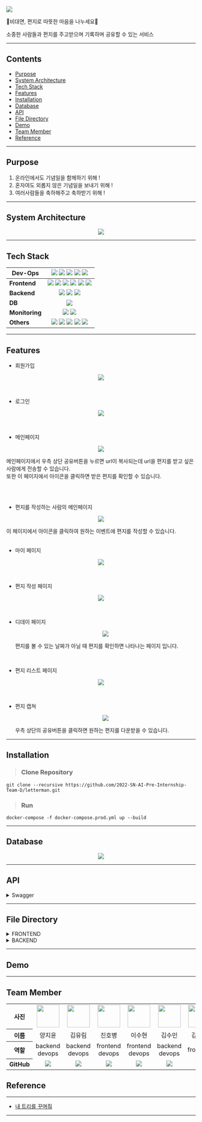 <img src="https://user-images.githubusercontent.com/97827316/193054865-ad2cd48a-53c8-46f7-b7a9-3c62bc96deed.png">

💌비대면, 편지로 따뜻한 마음을 나누세요💌

소중한 사람들과 편지를 주고받으며 기록하며 공유할 수 있는 서비스

---

<!-- 목차  -->

## **Contents**

- [Purpose](#purpose)
- [System Architecture](#system-architecture)
- [Tech Stack](#tech-stack)
- [Features](#features)
- [Installation](#Installation)
- [Database](#database)
- [API](#api)
- [File Directory](#file-directory)
- [Demo](#Demo)
- [Team Member](#team-member)
- [Reference](#reference)

---

## **Purpose**

1. 온라인에서도 기념일을 함께하기 위해 !
2. 혼자여도 외롭지 않은 기념일을 보내기 위해 !
3. 여러사람들을 축하해주고 축하받기 위해 !

---

## **System Architecture**

<p align="center">
    <img src="https://user-images.githubusercontent.com/105929978/193292189-dc9ac884-2ca6-4934-8afd-464de9562ef6.png">
</p>

---

## **Tech Stack**

| **Dev-Ops**    |                                                  <img src="https://img.shields.io/badge/Docker-2496ED?style=for-the-badge&logo=Docker&logoColor=black"> <img src="https://img.shields.io/badge/NGINX-009639?style=for-the-badge&logo=NGINX&logoColor=black"> <img src="https://img.shields.io/badge/Amazon S3-569A31?style=for-the-badge&logo=amazon%20s3&logoColor=black"> <img src="https://img.shields.io/badge/Amazon RDS-527FFF?style=for-the-badge&logo=amazon%20rds&logoColor=black"> <img src="https://img.shields.io/badge/Amazon EC2-FF9900?style=for-the-badge&logo=amazon%20ec2&logoColor=black">                                                   |
| -------------- | :-------------------------------------------------------------------------------------------------------------------------------------------------------------------------------------------------------------------------------------------------------------------------------------------------------------------------------------------------------------------------------------------------------------------------------------------------------------------------------------------------------------------------------------------------------------------------------------------------------------------------------------------------------------: |
| **Frontend**   | <img src="https://img.shields.io/badge/TypeScript-3178C6?style=for-the-badge&logo=TypeScript&logoColor=black"> <img src="https://img.shields.io/badge/React-20232A?style=for-the-badge&logo=react&logoColor=61DAFB"> <img src="https://img.shields.io/badge/Redux-764ABC?style=for-the-badge&logo=Redux&logoColor=black"> <img src="https://img.shields.io/badge/Tailwind_CSS-38B2AC?style=for-the-badge&logo=tailwind-css&logoColor=white"> <img src="https://img.shields.io/badge/eslint-3A33D1?style=for-the-badge&logo=eslint&logoColor=white"> <img src="https://img.shields.io/badge/prettier-1A2C34?style=for-the-badge&logo=prettier&logoColor=F7BA3E"> |
| **Backend**    |                                                                                                                                                                   <img src="https://img.shields.io/badge/Django-092E20?style=for-the-badge&logo=Django&logoColor=white"> <img src="https://img.shields.io/badge/Gunicorn-499848?style=for-the-badge&logo=Gunicorn&logoColor=black"> <img src="https://img.shields.io/badge/swagger-85EA2D?style=for-the-badge&logo=swagger&logoColor=black">                                                                                                                                                                    |
| **DB**         |                                                                                                                                                                                                                                                                              <img src="https://img.shields.io/badge/MySQL-4479A1?style=for-the-badge&logo=MySQL&logoColor=black">                                                                                                                                                                                                                                                                               |
| **Monitoring** |                                                                                                                                                                                                                     <img src="https://img.shields.io/badge/Prometheus-E6522C?style=for-the-badge&logo=Prometheus&logoColor=black"> <img src="https://img.shields.io/badge/Grafana-F46800?style=for-the-badge&logo=grafana&logoColor=black">                                                                                                                                                                                                                     |
| **Others**     |                                                            <img src="https://img.shields.io/badge/GitHub-100000?style=for-the-badge&logo=github&logoColor=white"> <img src="https://img.shields.io/badge/GitKraken-179287?style=for-the-badge&logo=GitKraken&logoColor=black"> <img src="https://img.shields.io/badge/Postman-FF6C37?style=for-the-badge&logo=postman&logoColor=white"> <img src="https://img.shields.io/badge/Slack-4A154B?style=for-the-badge&logo=slack&logoColor=white"> <img src="https://img.shields.io/badge/Notion-000000?style=for-the-badge&logo=notion&logoColor=white">                                                             |

---

## **Features**

- 회원가입
<p align="center">
  <img src="https://user-images.githubusercontent.com/105929978/193309962-b83843c8-405b-4962-b190-ee01b0d9aa91.gif">
</p>
<br>

- 로그인
<p align="center">
  <img src="https://user-images.githubusercontent.com/105929978/193308352-3a6b7f71-b84e-486a-9ee8-57e9734a3ef6.gif">
</p>
<br>

- 메인페이지
<p align="center">
  <img src="https://user-images.githubusercontent.com/105929978/193308158-5853e1c1-980d-494b-9d3e-7c2e473f9b1d.png">
</p>
  메인페이지에서 우측 상단 공유버튼을 누르면 url이 복사되는데 url을 편지를 받고 싶은 사람에게 전송할 수 있습니다.
  <br>
  또한 이 페이지에서 아이콘을 클릭하면 받은 편지를 확인할 수 있습니다.

<br><br>

- 편지를 작성하는 사람의 메인페이지
<p align="center">
  <img src="https://user-images.githubusercontent.com/105929978/193308161-2cd2b91d-f1f8-461d-bdb7-b9d551332c7e.png">
</p>
  이 페이지에서 아이콘을 클릭하여 원하는 이벤트에 편지를 작성할 수 있습니다.
  <br><br>

- 마이 페이지
<p align="center">
  <img src="https://user-images.githubusercontent.com/105929978/193308156-b54d8cb9-c120-49bc-95bf-afab28957c11.png">
</p>
<br>

- 편지 작성 페이지
<p align="center">
  <img src="https://user-images.githubusercontent.com/105929978/193308169-6bba5d2f-68cc-48ab-8740-30ac748a46d5.gif">
</p>
<br>

- 디데이 페이지
  <p align="center">
    <img src="https://user-images.githubusercontent.com/105929978/193308131-a7a60cba-f411-45c3-b435-26cce380fbe3.gif">
  </p>
    편지를 볼 수 있는 날짜가 아닐 때 편지를 확인하면 나타나는 페이지 입니다.

<br>

- 편지 리스트 페이지
<p align="center">
  <img src="https://user-images.githubusercontent.com/105929978/193308165-311726f0-1951-4176-9d99-c7a36256b88a.gif">
</p>
<br>

- 편지 캡쳐
  <p align="center">
    <img src="https://user-images.githubusercontent.com/105929978/193308171-d2aa94cd-7765-4918-9340-6aa048e094f1.gif">
  </p>
    우측 상단의 공유버튼을 클릭하면 원하는 편지를 다운받을 수 있습니다.
    <br>

---

## **Installation**

> ### Clone Repository

```
git clone --recursive https://github.com/2022-SN-AI-Pre-Internship-Team-D/letterman.git
```

> ### Run

```
docker-compose -f docker-compose.prod.yml up --build
```

---

## **Database**

<p align="center">
    <img src="https://user-images.githubusercontent.com/105929978/193294253-8a4ea2a5-5ae7-4a54-8392-f8d20f34d890.png">
</p>

---

## **API**

<details>
<summary>Swagger</summary>
<div markdown="1">
<br>
<img src="https://user-images.githubusercontent.com/105929978/193312033-15104411-8ff0-456f-a1b5-7828ebcc1f7e.png">
</div>
</details>
<hr>

## **File Directory**

<details>
<summary>FRONTEND</summary>

```
letterman-front
┣ public
 ┣ images
 ┃ ┣ back1.png
 ┃ ┣ back2.png
 ┃ ┣ back3.png
 ┃ ┣ cookieimg.png
 ┃ ┣ halloweenimg.png
 ┃ ┣ letterimg.png
 ┃ ┣ newyearimg.png
 ┃ ┣ thankimg.png
 ┃ ┣ treeimg.png
 ┃ ┗ valentineimg.png
 ┣ favicon.ico
 ┣ index.html
 ┣ logo192.png
 ┣ logo512.png
 ┣ manifest.json
 ┗ robots.txt
┣ src
 ┣ components
 ┃ ┣ App
 ┃ ┃ ┗ AuthRouter.tsx
 ┃ ┣ Audio
 ┃ ┃ ┗ audioPlayer.jsx
 ┃ ┣ MailList
 ┃ ┃ ┣ EachMail.tsx
 ┃ ┃ ┣ MailInput.tsx
 ┃ ┃ ┗ MoreButton.tsx
 ┃ ┣ RemainingDays
 ┃ ┃ ┣ EachCookie.tsx
 ┃ ┃ ┗ FooterCookies.tsx
 ┃ ┣ MovePath.tsx
 ┃ ┣ RemainModal.tsx
 ┃ ┗ ResultModal.tsx
 ┣ font
 ┃ ┗ SeaweedScript.ttf
 ┣ images
 ┃ ┣ .DS_Store
 ┃ ┣ Enter.png
 ┃ ┣ back.png
 ┃ ┣ circlecheck.png
 ┃ ┣ cookieimg.png
 ┃ ┣ downloadAudio.png
 ┃ ┣ letterbg.png
 ┃ ┣ logo192.png
 ┃ ┣ mic.png
 ┃ ┣ pauseAudio.png
 ┃ ┣ pencilImage.svg
 ┃ ┣ playAudio.png
 ┃ ┣ plus.png
 ┃ ┣ postcard.png
 ┃ ┣ profile.png
 ┃ ┣ shareimg.png
 ┃ ┣ star.svg
 ┃ ┣ stopAudio.png
 ┃ ┣ urlshare.png
 ┃ ┗ userprofile.png
 ┣ page
 ┃ ┣ .DS_Store
 ┃ ┣ BirthMailListPage.tsx
 ┃ ┣ LoginPage.tsx
 ┃ ┣ MailListPage.tsx
 ┃ ┣ MailWritePage.tsx
 ┃ ┣ MainPage.tsx
 ┃ ┣ MainPage2.tsx
 ┃ ┣ Mypage.tsx
 ┃ ┗ SignupPage.tsx
 ┣ redux
 ┃ ┣ configStore.tsx
 ┃ ┗ userID.tsx
 ┣ utils
 ┃ ┣ ColorSystem.tsx
 ┃ ┣ getUUID.tsx
 ┃ ┣ pageStyle.css
 ┃ ┣ tokenManager.tsx
 ┃ ┗ useCopyClipBoard.tsx
 ┣ .DS_Store
 ┣ App.tsx
 ┣ image.d.ts
 ┣ index.tsx
 ┗ tailwind.css
```

</details>
<details>
<summary>BACKEND</summary>

```
letterman-back
    ├── README.md
    ├── backend
    │   ├── backend
    │   │   ├── __init__.py
    │   │   ├── __pycache__
    │   │   │   ├── __init__.cpython-39.pyc
    │   │   │   ├── settings.cpython-39.pyc
    │   │   │   ├── urls.cpython-39.pyc
    │   │   │   └── wsgi.cpython-39.pyc
    │   │   ├── asgi.py
    │   │   ├── settings.py
    │   │   ├── urls.py
    │   │   └── wsgi.py
    │   ├── devenvs
    │   │   └── mysqldb.env
    │   ├── dockerfile
    │   ├── letters
    │   │   ├── __init__.py
    │   │   ├── __pycache__
    │   │   │   ├── __init__.cpython-39.pyc
    │   │   │   ├── admin.cpython-39.pyc
    │   │   │   ├── apps.cpython-39.pyc
    │   │   │   ├── models.cpython-39.pyc
    │   │   │   ├── serializers.cpython-39.pyc
    │   │   │   ├── urls.cpython-39.pyc
    │   │   │   ├── utils.cpython-39.pyc
    │   │   │   └── views.cpython-39.pyc
    │   │   ├── admin.py
    │   │   ├── apps.py
    │   │   ├── migrations
    │   │   │   ├── 0001_initial.py
    │   │   │   ├── 0002_initial.py
    │   │   │   ├── 0003_alter_letter_anni_id.py
    │   │   │   ├── 0004_alter_letter_anni_id.py
    │   │   │   ├── __init__.py
    │   │   │   └── __pycache__
    │   │   │       ├── 0001_initial.cpython-39.pyc
    │   │   │       ├── 0002_initial.cpython-39.pyc
    │   │   │       ├── 0003_alter_letter_anni_id.cpython-39.pyc
    │   │   │       ├── 0004_alter_letter_anni_id.cpython-39.pyc
    │   │   │       └── __init__.cpython-39.pyc
    │   │   ├── models.py
    │   │   ├── serializers.py
    │   │   ├── tests.py
    │   │   ├── urls.py
    │   │   ├── utils.py
    │   │   └── views.py
    │   ├── manage.py
    │   ├── requirements.txt
    │   └── users
    │       ├── __init__.py
    │       ├── __pycache__
    │       │   ├── __init__.cpython-39.pyc
    │       │   ├── admin.cpython-39.pyc
    │       │   ├── apps.cpython-39.pyc
    │       │   ├── models.cpython-39.pyc
    │       │   ├── serializers.cpython-39.pyc
    │       │   ├── urls.cpython-39.pyc
    │       │   └── views.cpython-39.pyc
    │       ├── admin.py
    │       ├── apps.py
    │       ├── migrations
    │       │   ├── 0001_initial.py
    │       │   ├── __init__.py
    │       │   └── __pycache__
    │       │       ├── 0001_initial.cpython-39.pyc
    │       │       └── __init__.cpython-39.pyc
    │       ├── models.py
    │       ├── serializers.py
    │       ├── tests.py
    │       ├── urls.py
    │       └── views.py
    └── docker-compose.yml
```

</details>
<hr>

## **Demo**

---

## **Team Member**

<table width="950">
    <thead>
    </thead>
    <tbody>
    <tr>
        <th>사진</th>
         <td width="100" align="center">
            <a href="https://github.com/Zzyoon">
                <img src="https://avatars.githubusercontent.com/u/98005864?v=4.png" width="60" height="60">
            </a>
        </td>
        <td width="100" align="center">
            <a href="https://github.com/Ellie010707">
                <img src="https://avatars.githubusercontent.com/u/41159837?v=4.png" width="60" height="60">
            </a>
        </td>
        <td width="100" align="center">
            <a href="https://github.com/bicco2">
                <img src="https://avatars.githubusercontent.com/u/77577434?v=4.png" width="60" height="60">
            </a>
        </td>
        <td width="100" align="center">
            <a href="https://github.com/suhyeon3484">
                <img src="https://avatars.githubusercontent.com/u/105929978?v=4.png" width="60" height="60">
            </a>
        </td>
        <td width="100" align="center">
            <a href="https://github.com/gogo220">
                <img src="https://avatars.githubusercontent.com/u/112369016?v=4.png" width="60" height="60">
            </a>
        </td>
        <td width="100" align="center">
            <a href="https://github.com/yura0302">
                <img src="https://avatars.githubusercontent.com/u/97827316?v=4.png" width="60" height="60">
            </a>
    </tr>
    <tr>
        <th>이름</th>
        <td width="100" align="center">양지윤</td>
        <td width="100" align="center">김유림</td>
        <td width="100" align="center">진호병</td>
        <td width="100" align="center">이수현</td>
        <td width="100" align="center">김수민</td>
        <td width="100" align="center">김유라</td>
    </tr>
    <tr>
        <th>역할</th>
        <td width="150" align="center">
            backend<br>
            devops<br>
        </td>
        <td width="150" align="center">
            backend<br>
            devops<br>
        </td>
        <td width="150" align="center">
            frontend<br>
            devops<br>
        </td>
        <td width="150" align="center">
            frontend<br>
            devops<br>
        </td>
        <td width="150" align="center">
            backend<br>
            devops<br>
        </td>
        <td width="150" align="center">
            frontend<br>
        </td>
    </tr>
    <tr>
        <th>GitHub</th>
        <td width="100" align="center">
            <a href="https://github.com/Zzyoon">
                <img src="http://img.shields.io/badge/Zzyoon-green?style=social&logo=github"/>
            </a>
        </td>
        <td width="100" align="center">
            <a href="https://github.com/Ellie010707">
                <img src="http://img.shields.io/badge/Ellie010707-green?style=social&logo=github"/>
            </a>
        </td>
        <td width="100" align="center">
            <a href="https://github.com/bicco2">  
                <img src="http://img.shields.io/badge/bicco2-green?style=social&logo=github"/>
            </a>
        </td>
        <td width="100" align="center">
            <a href="https://github.com/suhyeon3484">
                <img src="http://img.shields.io/badge/suhyeon3484-green?style=social&logo=github"/>
            </a>
        </td>
        <td width="100" align="center">
            <a href="https://github.com/gogo220">
                <img src="http://img.shields.io/badge/gogo220-green?style=social&logo=github"/>
            </a>
        </td>
         <td width="100" align="center">
            <a href="https://github.com/yura0302">
                <img src="http://img.shields.io/badge/yura0302-green?style=social&logo=github"/>
            </a>
    </tr>
    </tbody>
</table>

## **Reference**

---

- [내 트리를 꾸며줘](https://santafive.notion.site/3834450147f8438ba23daa934d7495a9)

---
